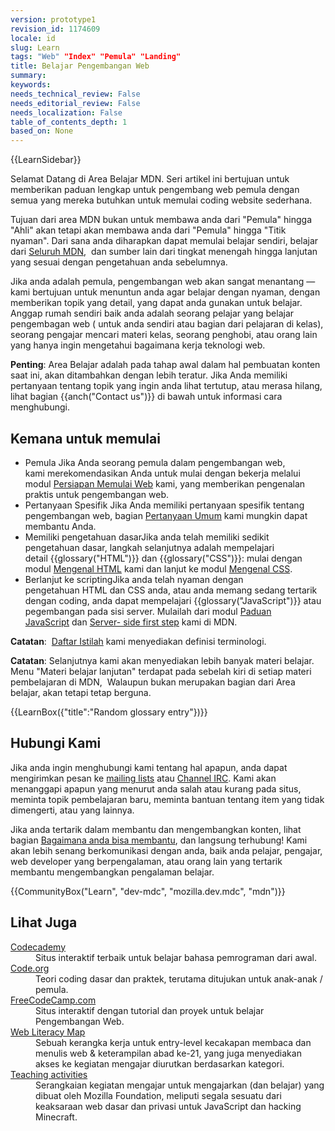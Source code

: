 ```yaml
---
version: prototype1
revision_id: 1174609
locale: id
slug: Learn
tags: "Web" "Index" "Pemula" "Landing"
title: Belajar Pengembangan Web
summary: 
keywords: 
needs_technical_review: False
needs_editorial_review: False
needs_localization: False
table_of_contents_depth: 1
based_on: None
---
```

<div>{{LearnSidebar}}</div>

<div>
<p class="summary">Selamat Datang di Area Belajar MDN. Seri artikel ini bertujuan untuk memberikan paduan&nbsp;lengkap untuk pengembang&nbsp;web pemula dengan semua yang mereka butuhkan untuk memulai coding website sederhana.</p>
</div>

<p>Tujuan dari area MDN bukan untuk membawa anda dari "Pemula" hingga "Ahli" akan tetapi akan membawa anda dari&nbsp;"Pemula" hingga "Titik nyaman". Dari sana anda diharapkan dapat memulai belajar sendiri, belajar dari&nbsp;<a href="https://developer.mozilla.org/id/">Seluruh&nbsp;MDN</a>, &nbsp;dan sumber lain dari tingkat menengah hingga lanjutan yang sesuai dengan pengetahuan anda sebelumnya.</p>

<p>Jika anda adalah pemula, pengembangan web akan sangat menantang&nbsp;— kami bertujuan untuk menuntun anda agar belajar dengan nyaman, dengan memberikan topik yang detail, yang dapat anda gunakan&nbsp;untuk belajar. Anggap rumah sendiri baik anda adalah seorang pelajar yang belajar pengembagan web&nbsp;( untuk anda sendiri&nbsp;atau bagian dari pelajaran di kelas), seorang pengajar mencari materi kelas, seorang penghobi, atau orang lain yang hanya ingin mengetahui bagaimana kerja teknologi web.</p>

<div class="warning">
<p><strong>Penting</strong>: Area Belajar adalah pada tahap awal dalam hal pembuatan konten saat ini, akan ditambahkan dengan lebih teratur. Jika Anda memiliki pertanyaan tentang topik yang ingin anda lihat tertutup, atau merasa hilang, lihat bagian&nbsp;{{anch("Contact us")}} di bawah untuk informasi cara menghubungi.</p>
</div>

<h2 id="Kemana_untuk_memulai">Kemana untuk memulai</h2>

<ul class="card-grid">
 <li><span>Pemula</span> Jika Anda seorang pemula dalam&nbsp;pengembangan web, kami&nbsp;merekomendasikan&nbsp;Anda untuk mulai dengan bekerja melalui modul&nbsp;<a href="/id/docs/Learn/Getting_started_with_the_web">Persiapan Memulai Web</a>&nbsp;kami, yang memberikan pengenalan praktis untuk pengembangan web.</li>
 <li><span>Pertanyaan Spesifik</span> Jika Anda memiliki pertanyaan spesifik tentang pengembangan web, bagian <a href="/id/docs/Learn/Common_questions">Pertanyaan Umum</a>&nbsp;kami mungkin dapat membantu Anda.</li>
 <li><span>Memiliki pengetahuan&nbsp;dasar</span>Jika anda telah memiliki sedikit pengetahuan dasar, langkah selanjutnya adalah mempelajari detail&nbsp;{{glossary("HTML")}} dan&nbsp;{{glossary("CSS")}}: mulai dengan modul&nbsp;<a href="/id/docs/Learn/HTML/Introduction_to_HTML">Mengenal HTML</a>&nbsp;kami dan lanjut ke modul&nbsp;<a href="/id/docs/Learn/CSS/Introduction_to_CSS">Mengenal CSS</a>.</li>
 <li><span>Berlanjut ke scripting</span>Jika anda telah nyaman dengan pengetahuan&nbsp;HTML dan&nbsp;CSS anda, atau anda memang sedang tertarik dengan&nbsp;coding, anda dapat mempelajari&nbsp;{{glossary("JavaScript")}} atau pegembangan pada sisi server. Mulailah dari modul&nbsp;<a href="/id/docs/Web/JavaScript/Panduan">Paduan JavaScript</a>&nbsp;dan <a href="/id/docs/Learn/Server-side/First_steps">Server- side first step</a> kami di MDN.</li>
</ul>

<div class="note">
<p><strong>Catatan</strong>: &nbsp;<a href="/id/docs/Glossary">Daftar Istilah</a>&nbsp;kami menyediakan definisi&nbsp;terminologi.</p>
</div>

<div class="note">
<p><strong>Catatan</strong>: Selanjutnya kami akan menyediakan lebih banyak materi belajar. Menu&nbsp;"Materi belajar lanjutan" terdapat pada sebelah kiri di setiap materi pembelajaran di MDN, &nbsp;Walaupun bukan merupakan bagian dari Area belajar, akan tetapi tetap berguna.</p>
</div>

<p>{{LearnBox({"title":"Random glossary entry"})}}</p>

<h2 id="Hubungi_Kami">Hubungi Kami</h2>

<p>Jika anda ingin menghubungi kami tentang hal apapun, anda dapat mengirimkan pesan ke&nbsp;<a href="/id/docs/MDN/Komunitas/Conversations#Asynchronous_discussions">mailing lists</a>&nbsp;atau&nbsp;<a href="/id/docs/MDN/Community/Conversations#Chat_in_IRC">Channel IRC</a>. Kami akan menanggapi apapun yang menurut anda salah atau kurang pada situs, meminta topik pembelajaran baru, meminta bantuan tentang item yang tidak dimengerti, atau yang lainnya.</p>

<p>Jika anda tertarik dalam membantu dan mengembangkan konten, lihat bagian <a href="/id/docs/Learn/How_to_contribute">Bagaimana anda bisa membantu</a>, dan langsung terhubung! Kami akan lebih senang berkomunikasi dengan anda, baik anda pelajar, pengajar, web developer yang berpengalaman, atau orang lain yang tertarik membantu mengembangkan pengalaman belajar.</p>

<p>{{CommunityBox("Learn", "dev-mdc", "mozilla.dev.mdc", "mdn")}}</p>

<h2 id="Lihat_Juga">Lihat Juga</h2>

<dl>
 <dt><a href="https://www.codecademy.com/">Codecademy</a></dt>
 <dd>Situs interaktif terbaik untuk belajar bahasa pemrograman dari awal.</dd>
 <dt><a href="https://code.org/">Code.org</a></dt>
 <dd>Teori coding dasar dan praktek, terutama ditujukan untuk anak-anak / pemula.</dd>
 <dt><a href="https://www.freecodecamp.com/">FreeCodeCamp.com</a></dt>
 <dd>Situs interaktif dengan tutorial dan proyek untuk belajar Pengembangan Web.</dd>
 <dt><a href="https://teach.mozilla.org/web-literacy/">Web Literacy Map</a></dt>
 <dd>Sebuah kerangka kerja untuk entry-level kecakapan membaca dan menulis web &amp; keterampilan abad ke-21, yang juga menyediakan akses ke kegiatan mengajar diurutkan berdasarkan kategori.</dd>
 <dt><a href="https://teach.mozilla.org/activities">Teaching activities</a></dt>
 <dd>Serangkaian kegiatan mengajar untuk mengajarkan (dan belajar) yang dibuat oleh Mozilla Foundation, meliputi segala sesuatu dari keaksaraan web dasar dan privasi untuk JavaScript dan hacking Minecraft.</dd>
</dl>

